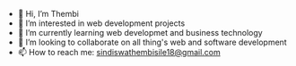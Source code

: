 - 👋 Hi, I’m Thembi
- 👀 I’m interested in web development projects
- 🌱 I’m currently learning web developmet and business technology
- 💞️ I’m looking to collaborate on all thing's web and software development
- 📫 How to reach me: sindiswathembisile18@gmail.com

<!---
2015059492/2015059492 is a ✨ special ✨ repository because its `README.md` (this file) appears on your GitHub profile.
You can click the Preview link to take a look at your changes.
--->
